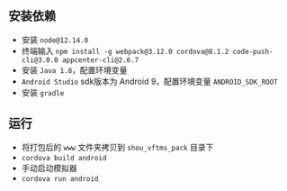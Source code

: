 ## 安装依赖

+ 安装 `node@12.14.0`
+ 终端输入 `npm install -g webpack@3.12.0 cordova@8.1.2 code-push-cli@3.0.0 appcenter-cli@2.6.7`
+ 安装 `Java 1.8`，配置环境变量
+ `Android Studio` sdk版本为 Android 9，配置环境变量 `ANDROID_SDK_ROOT`
+ 安装 `gradle`

## 运行

+ 将打包后的 `www` 文件夹拷贝到 `shou_vftms_pack` 目录下
+ `cordova build android`
+ 手动启动模拟器
+ `cordova run android`
